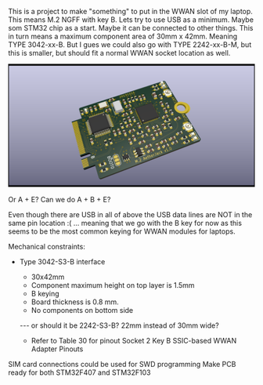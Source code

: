 This is a project to make "something" to put in the WWAN slot of my
laptop. This means M.2 NGFF with key B. Lets try to use USB as a
minimum. Maybe som STM32 chip as a start. Maybe it can be connected to
other things. This in turn means a maximum component area of 30mm x
42mm. Meaning TYPE 3042-xx-B. But I gues we could also go with TYPE
2242-xx-B-M, but this is smaller, but should fit a normal WWAN socket
location as well.

![AetherJack](misc/mostly_top_raytracing_no_socket.png)


Or A + E?  Can we do A + B + E?

Even though there are USB in all of above the USB data lines are NOT
in the same pin location :( ... meaning that we go with the B key for
now as this seems to be the most common keying for WWAN modules for
laptops.

Mechanical constraints:
 - Type 3042-S3-B interface
   - 30x42mm
   - Component maximum height on top layer is 1.5mm
   - B keying
   - Board thickness is 0.8 mm.
   - No components on bottom side

   --- or should it be 2242-S3-B? 22mm instead of 30mm wide?
   - Refer to Table 30 for pinout
      Socket 2 Key B SSIC-based WWAN Adapter Pinouts

SIM card connections could be used for SWD programming
Make PCB ready for both STM32F407 and STM32F103
